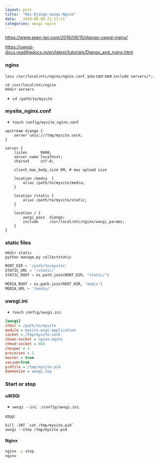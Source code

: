 ```yaml
---
layout: post
title:  "Mac-Django-uwsgi-Nginx"
date:   2020-06-08 21:11:11
categories: uwsgi nginx
---
```


https://www.sean-lan.com/2016/09/15/django-uwsgi-nginx/

https://uwsgi-docs.readthedocs.io/en/latest/tutorials/Django_and_nginx.html

### nginx
`less /usr/local/etc/nginx/nginx.conf`, you can see `include servers/*;`.
```
cd /usr/local/etc/nginx
mkdir servers
```

* `cd /path/to/mysite`

### mysite_nginx.conf
* `touch config/mysite_nginx.conf`
```
upstream django {
    server unix:///tmp/mysite.sock;
}

server {
    listen      8000;
    server_name localhost;
    charset     utf-8;

    client_max_body_size 6M; # max upload size

    location /media  {
        alias /path/to/mysite/media;
    }

    location /static {
        alias /path/to/mysite/static;
    }

    location / {
        uwsgi_pass  django;
        include     /usr/local/etc/nginx/uwsgi_params;
    }
}
```

### static files 
```
mkdir static
python manage.py collectstatic
```

```python
ROOT_DIR = '/path/to/mysite'
STATIC_URL = '/static/'
STATIC_ROOT = os.path.join(ROOT_DIR, "static/")

MEDIA_ROOT = os.path.join(ROOT_DIR, 'media')
MEDIA_URL = '/media/'
```

### uwsgi.ini
* `touch config/uwsgi.ini`
```ini
[uwsgi]
chdir = /path/to/mysite
module = mysite.wsgi:application
socket = /tmp/mysite.sock
chown-socket = nginx:nginx
chmod-socket = 664
cheaper = 1
processes = 2
master = true
vacuum=True
pidfile = /tmp/mysite.pid
daemonize = uwsgi.log
```

### Start or stop
#### uWSGI
* `uwsgi --ini ./config/uwsgi.ini`.

stop:
```
kill -INT `cat /tmp/mysite.pid`
uwsgi --stop /tmp/mysite.pid
```

#### Nginx
```bash
nginx -s stop
nginx
```
